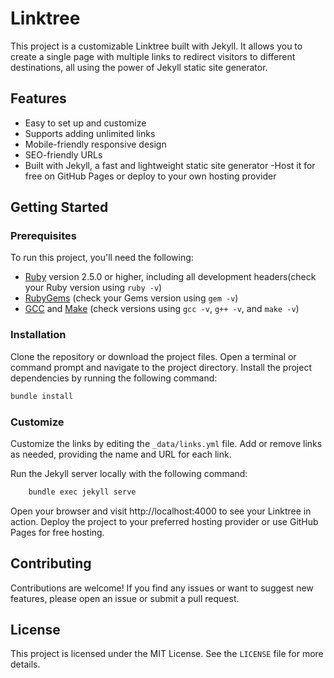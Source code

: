 # Linktree
This project is a customizable Linktree built with Jekyll. It allows you to 
create a single page with multiple links to redirect visitors to different 
destinations, all using the power of Jekyll static site generator.

## Features
 - Easy to set up and customize
 - Supports adding unlimited links
 - Mobile-friendly responsive design
 - SEO-friendly URLs
 - Built with Jekyll, a fast and lightweight static site generator
 -Host it for free on GitHub Pages or deploy to your own hosting provider

## Getting Started
### Prerequisites
To run this project, you'll need the following:
 - [Ruby](https://www.ruby-lang.org/en/downloads/) version 2.5.0 or higher, including all development headers(check your 
 Ruby version using `ruby -v`)
 - [RubyGems](https://rubygems.org/pages/download) (check your Gems version using `gem -v`)
 - [GCC](https://gcc.gnu.org/install/) and [Make](https://www.gnu.org/software/make/) (check versions using `gcc -v`, `g++ -v`, and `make -v`)

### Installation
Clone the repository or download the project files.
Open a terminal or command prompt and navigate to the project directory.
Install the project dependencies by running the following command:

```bash
bundle install
```

### Customize
Customize the links by editing the `_data/links.yml` file. Add or remove 
links as needed, providing the name and URL for each link.


Run the Jekyll server locally with the following command:
```bash
    bundle exec jekyll serve
```

Open your browser and visit http://localhost:4000 to see your Linktree in action.
Deploy the project to your preferred hosting provider or use GitHub Pages for free hosting.

## Contributing
Contributions are welcome! If you find any issues or want to suggest new 
features, please open an issue or submit a pull request.

## License
This project is licensed under the MIT License. See the `LICENSE` file for more details.
